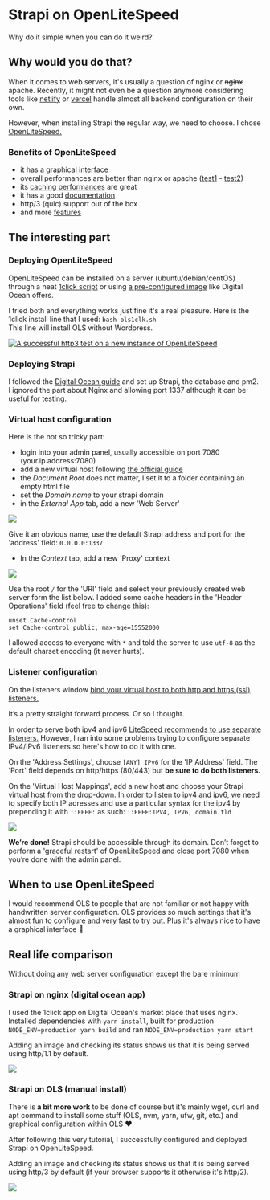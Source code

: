 # Strapi on OpenLiteSpeed

Why do it simple when you can do it weird?

## Why would you do that?

When it comes to web servers, it's usually a question of nginx or ~~nginx~~ apache. Recently, it might not even be a question anymore considering tools like [netlify](https://www.netlify.com/ "Netlify’s website") or [vercel](https://vercel.com/ "Vercel’ website") handle almost all backend configuration on their own.

However, when installing Strapi the regular way, we need to choose. I chose [OpenLiteSpeed.](https://openlitespeed.org "OpenLiteSpeed’s website")

### Benefits of OpenLiteSpeed

- it has a graphical interface
- overall performances are better than nginx or apache ([test1](https://www.cyberhosting.org/openlitespeed-vs-nginx/ "Third party test of OLS vs nginx") - [test2](https://www.litespeedtech.com/benchmarks/litespeed-small-static-file-faster-nginx-http2 "Official test of OLS vs nginx vs apache"))
- its [caching performances](https://openlitespeed.org/benchmarks/small-static-file/ "Performance comparison between OpenLiteSpeed, nginx and apache") are great
- it has a good [documentation](https://openlitespeed.org/support/ "OpenLiteSpeed’s documentation")
- http/3 (quic) support out of the box
- and more [features](https://openlitespeed.org/#features "list of OLS features")

## The interesting part

### Deploying OpenLiteSpeed

OpenLiteSpeed can be installed on a server (ubuntu/debian/centOS) through a neat [1click script](https://openlitespeed.org/kb/1-click-install/ "1 click install OpenLiteSpeed") or using [a pre-configured image](https://do.co/2LUwBVp "OpenLiteSpeed image on Digital Ocean") like Digital Ocean offers.

I tried both and everything works just fine it's a real pleasure. Here is the 1click install line that I used: `bash ols1clk.sh`  
This line will install OLS without Wordpress.

[![A successful http3 test on a new instance of OpenLiteSpeed](image/http3.jpg)](https://www.http3check.net "Check http3 status")

### Deploying Strapi

I followed the [Digital Ocean guide](https://strapi.io/documentation/v3.x/getting-started/deployment.html "Strapi deployment guides") and set up Strapi, the database and pm2. I ignored the part about Nginx and allowing port 1337 although it can be useful for testing.

### Virtual host configuration

Here is the not so tricky part:

- login into your admin panel, usually accessible on port 7080 (your.ip.address:7080)
- add a new virtual host following [the official guide](https://openlitespeed.org/kb/setting-up-name-based-virtual-hosting-on-openlitespeed/ "New virtual host guide (new window)")
- the _Document Root_ does not matter, I set it to a folder containing an empty html file
- set the _Domain name_ to your strapi domain
- in the _External App_ tab, add a new 'Web Server'

![](image/openlitespeed_external_app.jpeg)

Give it an obvious name, use the default Strapi address and port for the 'address' field: `0.0.0.0:1337`

- In the _Context_ tab, add a new 'Proxy' context

![](image/openlitespeed_context_proxy.jpeg)

Use the root `/` for the 'URI' field and select your previously created web server form the list below.
I added some cache headers in the 'Header Operations' field (feel free to change this):

```
unset Cache-control
set Cache-control public, max-age=15552000
```

I allowed access to everyone with `*` and told the server to use `utf-8` as the default charset encoding (it never hurts).

### Listener configuration

On the listeners window [bind your virtual host to both http and https (ssl) listeners.](https://openlitespeed.org/kb/setting-up-name-based-virtual-hosting-on-openlitespeed/#Create_and_Assign_Listeners "Binding virtual host to listener guide (new window)")

It’s a pretty straight forward process. Or so I thought.

In order to serve both ipv4 and ipv6 [LiteSpeed recommends to use separate listeners.](https://www.litespeedtech.com/docs/webserver/config/listener-general "Listener LiteSpeed documentation (new window)") However, I ran into some problems trying to configure separate IPv4/IPv6 listeners so here's how to do it with one.

On the 'Address Settings', choose `[ANY] IPv6` for the 'IP Address' field. The 'Port' field depends on http/https (80/443) but **be sure to do both listeners.**

On the 'Virtual Host Mappings', add a new host and choose your Strapi virtual host from the drop-down. In order to listen to ipv4 and ipv6, we need to specify both IP adresses and use a particular syntax for the ipv4 by prepending it with `::FFFF:` as such: `::FFFF:IPV4, IPV6, domain.tld`

![](image/listener.jpg)

**We’re done!** Strapi should be accessible through its domain.
Don’t forget to perform a 'graceful restart' of OpenLiteSpeed and close port 7080 when you’re done with the admin panel.

## When to use OpenLiteSpeed

I would recommend OLS to people that are not familiar or not happy with handwritten server configuration. OLS provides so much settings that it's almost fun to configure and very fast to try out. Plus it's always nice to have a graphical interface 😬

## Real life comparison

Without doing any web server configuration except the bare minimum

### Strapi on nginx (digital ocean app)

I used the 1click app on Digital Ocean's market place that uses nginx.
Installed dependencies with `yarn install`, built for production `NODE_ENV=production yarn build` and ran `NODE_ENV=production yarn start`

Adding an image and checking its status shows us that it is being served using http/1.1 by default.

![](image/strapi-nginx.jpg)

### Strapi on OLS (manual install)

There is **a bit more work** to be done of course but it's mainly wget, curl and apt command to install some stuff (OLS, nvm, yarn, ufw, git, etc.) and graphical configuration within OLS ❤️

After following this very tutorial, I successfully configured and deployed Strapi on OpenLiteSpeed.

Adding an image and checking its status shows us that it is being served using http/3 by default (if your browser supports it otherwise it's http/2).

![](image/strapi-ols.jpg)
